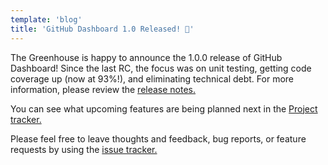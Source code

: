 ```yaml
---
template: 'blog'
title: 'GitHub Dashboard 1.0 Released! 🎉'
---
```



<app-blog-post
  title='GitHub Dashboard 1.0 Released! 🎉' 
  date='04.10.2017' 
  image="/assets/blog-post-images/github.png">

  <div>
    <p>The Greenhouse is happy to announce the 1.0.0 release of GitHub Dashboard!  Since the last RC, the focus was on unit testing, getting code coverage up (now at 93%!), and eliminating technical debt.  For more information, please review the <a href="https://github.com/thescientist13/github-dashboard/releases/tag/1.0.0" target="_blank" rel="noopener" onclick="getOutboundLink('https://github.com/thescientist13/github-dashboard/releases/tag/1.0.0');"> release notes.</a></p>
    <p>You can see what upcoming features are being planned next in the <a href="https://github.com/thescientist13/github-dashboard/projects/4" target="_blank" rel="noopener" onclick="getOutboundLink('https://github.com/thescientist13/github-dashboard/releases/tag/1.0.0');">Project tracker.</a></p>
    <p>Please feel free to leave thoughts and feedback, bug reports, or feature requests by using the <a href="https://github.com/thescientist13/github-dashboard/issues" target="_blank" rel="noopener" onclick="getOutboundLink('https://github.com/thescientist13/github-dashboard/releases/tag/1.0.0');"> issue tracker.</a></p>
  </div>

</app-blog-post>